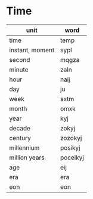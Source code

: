# Time

unit | word
--- | ---
time | temp
instant, moment | sypl
second | mqgza
minute | zaln
hour | naij
day | ju
week | sxtm
month | omxk
year | kyj
decade | zokyj
century | zozokyj
millennium | posikyj
million years | poceikyj
age | eij
era | era
eon | eon
